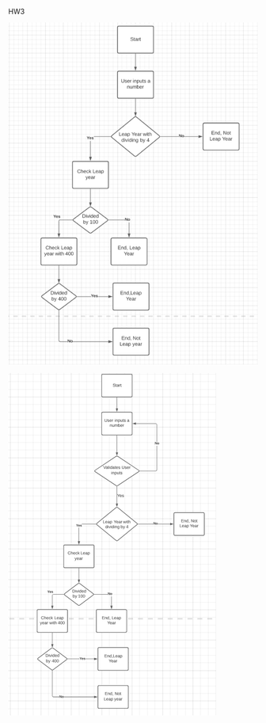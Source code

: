 HW3 

![Flowchart without error handling](https://github.com/gcctryg/CS362_hw3/blob/main/flowchart_no%20errH.png)

![Flowchart with error handling](https://github.com/gcctryg/CS362_hw3/blob/main/flowchart_Have%20errH.png)
